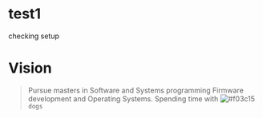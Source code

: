 # test1
checking setup

# Vision
>Pursue masters in Software and Systems programming
>Firmware development and Operating Systems.
Spending time with ![#f03c15](https://placehold.it/15/f03c15/000000?text=+) `dogs`
